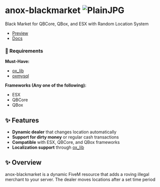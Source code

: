 
# anox-blackmarket  ![PlainJPG](https://github.com/user-attachments/assets/6cef43a6-14b3-4ff9-a115-38c6487f2623)

Black Market for QBCore, QBox, and ESX with Random Location System  
- [Preview](https://www.youtube.com/watch?v=iX4n9J9sfHQ)
- [Docs](https://anoxstudios.gitbook.io/anoxstudios/free-scripts/anox-blackmarket)
### 🔧 Requirements

**Must-Have:**  
- [ox_lib](https://github.com/overextended/ox_lib)  
- [oxmysql](https://github.com/overextended/oxmysql)  

**Frameworks (Any one of the following):**  
- ESX  
- QBCore  
- QBox  

## ✨ Features

- **Dynamic dealer** that changes location automatically  
- **Support for dirty money** or regular cash transactions  
- **Compatible** with ESX, QBCore, and QBox frameworks  
- **Localization support** through [ox_lib](https://github.com/overextended/ox_lib)


## ✨ Overview
anox-blackmarket is a dynamic FiveM resource that adds a roving illegal merchant to your server. The dealer moves locations after a set time period
